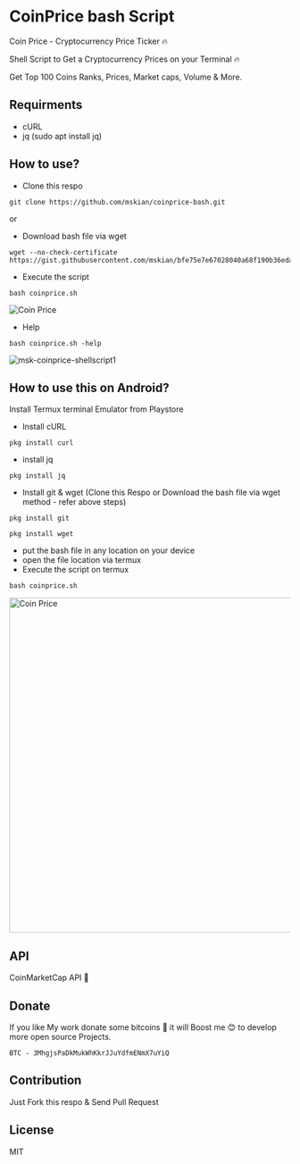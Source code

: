 # CoinPrice bash Script

Coin Price - Cryptocurrency Price Ticker 🔥

Shell Script to Get a Cryptocurrency Prices on your Terminal 🔥

Get Top 100 Coins Ranks, Prices, Market caps, Volume & More.

## Requirments

- cURL
- jq (sudo apt install jq)

## How to use?

- Clone this respo

```
git clone https://github.com/mskian/coinprice-bash.git
```

or

- Download bash file via wget

```
wget --no-check-certificate https://gist.githubusercontent.com/mskian/bfe75e7e67028040a68f190b36edaa5f/raw/28eeba61ae3532d523adcd862f2491aeaa8a0fab/coinprice.sh
```

- Execute the script

```
bash coinprice.sh
```

<img src="http://res.cloudinary.com/veer/image/upload/v1518181694/msk-coinprice-shellscript-demo1_c22wvq.gif" alt="Coin Price">

- Help

```
bash coinprice.sh -help
```

 ![msk-coinprice-shellscript1](https://user-images.githubusercontent.com/10300271/36028703-03a0ff3a-0dc6-11e8-9cf1-dde54d721098.png)


## How to use this on Android?

Install Termux terminal Emulator from Playstore

- Install cURL

```
pkg install curl
```

- install jq

```
pkg install jq
```

- Install git & wget (Clone this Respo or Download the bash file via wget method - refer above steps)

```
pkg install git
```

```
pkg install wget
```

- put the bash file in any location on your device
- open the file location via termux
- Execute the script on termux

```
bash coinprice.sh
```

<img src="https://res.cloudinary.com/veer/image/upload/v1518376164/awts-coinprice-termux1_o5uxb9.gif" height="600" alt="Coin Price">

## API

CoinMarketCap API 💯

## Donate

If you like My work donate some bitcoins 💖 it will Boost me 😊 to develop more open source Projects.

```
BTC - 3MhgjsPaDkMukWhKkrJJuYdfmENmX7uYiQ
```

## Contribution

Just Fork this respo & Send Pull Request

## License

MIT

